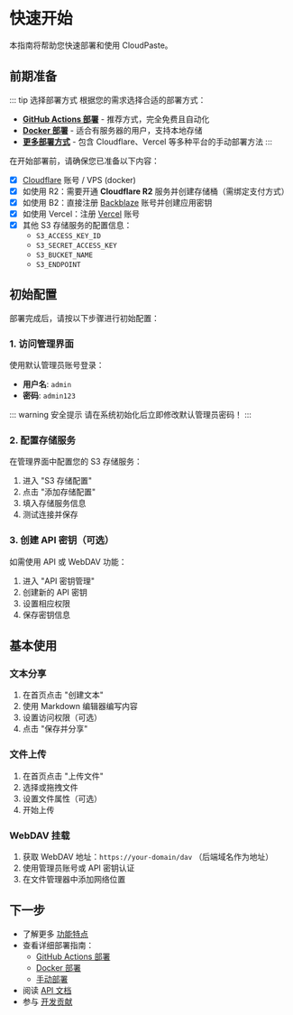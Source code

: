 # 快速开始

本指南将帮助您快速部署和使用 CloudPaste。

## 前期准备

::: tip 选择部署方式
根据您的需求选择合适的部署方式：

- **[GitHub Actions 部署](/guide/deploy-github-actions)** - 推荐方式，完全免费且自动化
- **[Docker 部署](/guide/deploy-docker)** - 适合有服务器的用户，支持本地存储
- **[更多部署方式](/guide/deploy-manual)** - 包含 Cloudflare、Vercel 等多种平台的手动部署方法
  :::

在开始部署前，请确保您已准备以下内容：

- [x] [Cloudflare](https://dash.cloudflare.com) 账号 / VPS (docker)
- [x] 如使用 R2：需要开通 **Cloudflare R2** 服务并创建存储桶（需绑定支付方式）
- [x] 如使用 B2：直接注册 [Backblaze](https://www.backblaze.com) 账号并创建应用密钥
- [x] 如使用 Vercel：注册 [Vercel](https://vercel.com) 账号
- [x] 其他 S3 存储服务的配置信息：
  - `S3_ACCESS_KEY_ID`
  - `S3_SECRET_ACCESS_KEY`
  - `S3_BUCKET_NAME`
  - `S3_ENDPOINT`

## 初始配置

部署完成后，请按以下步骤进行初始配置：

### 1. 访问管理界面

使用默认管理员账号登录：

- **用户名**: `admin`
- **密码**: `admin123`

::: warning 安全提示
请在系统初始化后立即修改默认管理员密码！
:::

### 2. 配置存储服务

在管理界面中配置您的 S3 存储服务：

1. 进入 "S3 存储配置"
2. 点击 "添加存储配置"
3. 填入存储服务信息
4. 测试连接并保存

### 3. 创建 API 密钥（可选）

如需使用 API 或 WebDAV 功能：

1. 进入 "API 密钥管理"
2. 创建新的 API 密钥
3. 设置相应权限
4. 保存密钥信息

## 基本使用

### 文本分享

1. 在首页点击 "创建文本"
2. 使用 Markdown 编辑器编写内容
3. 设置访问权限（可选）
4. 点击 "保存并分享"

### 文件上传

1. 在首页点击 "上传文件"
2. 选择或拖拽文件
3. 设置文件属性（可选）
4. 开始上传

### WebDAV 挂载

1. 获取 WebDAV 地址：`https://your-domain/dav` （后端域名作为地址）
2. 使用管理员账号或 API 密钥认证
3. 在文件管理器中添加网络位置

## 下一步

- 了解更多 [功能特点](/guide/features)
- 查看详细部署指南：
  - [GitHub Actions 部署](/guide/deploy-github-actions)
  - [Docker 部署](/guide/deploy-docker)
  - [手动部署](/guide/deploy-manual)
- 阅读 [API 文档](/api/)
- 参与 [开发贡献](/development/)
